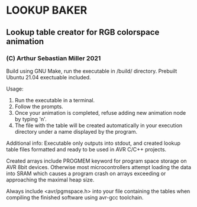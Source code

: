 # LOOKUP BAKER
## Lookup table creator for RGB colorspace animation
### (C) Arthur Sebastian Miller 2021

Build using GNU Make, run the executable in /build/ directory.
Prebuilt Ubuntu 21.04 exectuable included.

Usage:
1) Run the executable in a terminal.
2) Follow the prompts.
3) Once your animation is completed, refuse adding new animation node by typing 'n'.
4) The file with the table will be created automatically in your execution directory under a name displayed by the program.

Additional info:
Executable only outputs into stdout, and created lookup table files formatted and ready to be used in AVR C/C++ projects.

Created arrays include PROGMEM keyword for program space storage
on AVR 8bit devices. Otherwise most microcontrollers attempt
loading the data into SRAM which causes a program crash on arrays
exceeding or approaching the maximal heap size. 

Always include <avr/pgmspace.h> into your file containing the tables
when compiling the finished software using avr-gcc toolchain. 
